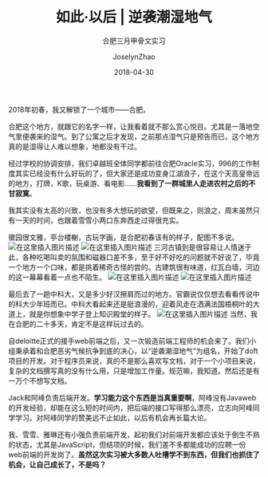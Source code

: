 ﻿---
layout:     post
title:      如此·以后 | 逆袭潮湿地气
subtitle:   合肥三月甲骨文实习
date:       2018-04-30
author:     JoselynZhao
header-img: img/home-bg-o.jpg
catalog: true
tags:
    - 如此·以后
---
2018年初春，我又解锁了一个城市——合肥。

合肥这个地方，就跟它的名字一样，让我看着就不那么赏心悦目。尤其是一落地空气里便袭来的湿气。到了公寓之后才发现，之前那点湿气只是预告而已，这个地方真的是湿得让人难以想象，地都没有干过。

经过学校的协调安排，我们卓越班全体同学都前往合肥Oracle实习，996的工作制度其实已经没有什么好玩的了，但大家还是成功变身江湖浪子，在这个天高皇帝远的地方，打牌，K歌，玩桌游、看电影……**我看到了一群城里人走进农村之后的不甘寂寞**。

我其实没有太高的兴致，也没有多大想玩的欲望，但既来之，则浪之，周末虽然只有一天的时间，也跟着雪雪小两口东奔西走过得很充实。

徽园很文雅，亭台楼榭，古玩字画，是合肥初春该有的样子，配图不多说。
![在这里插入图片描述](https://img-blog.csdnimg.cn/20190429091921675.png?x-oss-process=image/watermark,type_ZmFuZ3poZW5naGVpdGk,shadow_10,text_aHR0cHM6Ly9ibG9nLmNzZG4ubmV0L05HVWV2ZXIxNQ==,size_16,color_FFFFFF,t_70)
![在这里插入图片描述](https://img-blog.csdnimg.cn/20190429091938991.png?x-oss-process=image/watermark,type_ZmFuZ3poZW5naGVpdGk,shadow_10,text_aHR0cHM6Ly9ibG9nLmNzZG4ubmV0L05HVWV2ZXIxNQ==,size_16,color_FFFFFF,t_70)
三河古镇到是很容易让人情迷于此，各种吃喝叫卖的氛围和磁器口差不多，至于好不好吃的问题就不好说了，毕竟一个地方一个口味，都是挑着稀奇古怪的尝的。古建筑很有味道，红瓦白墙，河边的这一幕幕看着一点也不陌生。
![在这里插入图片描述](https://img-blog.csdnimg.cn/20190429091956532.png?x-oss-process=image/watermark,type_ZmFuZ3poZW5naGVpdGk,shadow_10,text_aHR0cHM6Ly9ibG9nLmNzZG4ubmV0L05HVWV2ZXIxNQ==,size_16,color_FFFFFF,t_70)
![在这里插入图片描述](https://img-blog.csdnimg.cn/20190429092004982.png?x-oss-process=image/watermark,type_ZmFuZ3poZW5naGVpdGk,shadow_10,text_aHR0cHM6Ly9ibG9nLmNzZG4ubmV0L05HVWV2ZXIxNQ==,size_16,color_FFFFFF,t_70)

最后去了一趟中科大，又是多少好汉擦肩而过的地方。官霸说仅仅想去看看传说中的科大少年班而已。中科大看起来还是挺浪漫的，迎着风走在洒满法国梧桐叶的大道上，就是你想象中学子登上知识殿堂的样子。
![在这里插入图片描述](https://img-blog.csdnimg.cn/20190429092024443.png?x-oss-process=image/watermark,type_ZmFuZ3poZW5naGVpdGk,shadow_10,text_aHR0cHM6Ly9ibG9nLmNzZG4ubmV0L05HVWV2ZXIxNQ==,size_16,color_FFFFFF,t_70)
当然，我在合肥的二十多天，肯定不是这样玩过去的。

自deloitte正式的接手web前端之后，又一次锻造前端工程师的机会来了。我们小组秉承着和合肥恶劣气候抗争到底的决心，以“逆袭潮湿地气”为组名，开始了doft项目的开发。对于程序员来说，真的不是那么喜欢写文档，对于一个小项目来说，复杂的文档撰写真的没有什么用，只是增加工作量。规范嘛，我知道。然后还是有一万个不想写文档。

Jack和阿峰负责后端开发。**学习能力这个东西是当真重要啊**，阿峰没有Javaweb的开发经验，却能在这么短的时间内，把后端的接口写得那么漂亮，立志向阿峰同学学习。对阿峰同学的赞美远不止如此，以后有机会再长篇大论。

我、雪雪、雅琳还有小强负责前端开发，起初我们对前端开发都应该处于倒生不熟的状态，尤其是JavaScript，但结项的时候，我们差不多都能成功的应聘一份web前端的开发岗了。**虽然这次实习被大多数人吐槽学不到东西，但我们也抓住了机会，让自己成长了，不是吗？**
